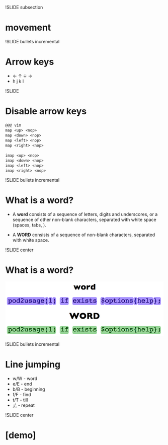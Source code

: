 !SLIDE subsection

# movement #

!SLIDE bullets incremental

# Arrow keys #

* ← ↑ ↓ →
* h j k l

!SLIDE

# Disable arrow keys #

    @@@ vim
    map <up> <nop>
    map <down> <nop>
    map <left> <nop>
    map <right> <nop>

    imap <up> <nop>
    imap <down> <nop>
    imap <left> <nop>
    imap <right> <nop>

!SLIDE bullets incremental

# What is a word? #

* A **word** consists of a sequence of letters, digits and underscores, or a
sequence of other non-blank characters, separated with white space (spaces,
tabs, <EOL>).

* A **WORD** consists of a sequence of non-blank characters, separated with white
space.

!SLIDE center

# What is a word? #

![wordWORD](word_WORD.png)

!SLIDE bullets incremental

# Line jumping #

* w/W - word
* e/E - end
* b/B - beginning
* f/F - find
* t/T - till
* ;/, - repeat

!SLIDE center

# [demo] #
